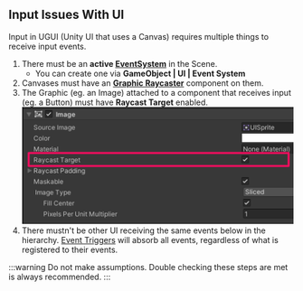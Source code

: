 ## Input Issues With UI
Input in UGUI (Unity UI that uses a Canvas) requires multiple things to receive input events.  

1. There must be an **active [EventSystem](https://docs.unity3d.com/Packages/com.unity.ugui@latest/index.html?subfolder=/manual/EventSystem.html)** in the Scene.  
    - You can create one via **GameObject | UI | Event System**  
2. Canvases must have an **[Graphic Raycaster](https://docs.unity3d.com/Packages/com.unity.ugui@latest/index.html?subfolder=/manual/script-GraphicRaycaster.html)** component on them.  
3. The Graphic (eg. an Image) attached to a component that receives input (eg. a Button) must have **Raycast Target** enabled.  
![Raycast Target](ui-raycast-target.png)
4. There mustn't be other UI receiving the same events below in the hierarchy. [Event Triggers](https://docs.unity3d.com/Packages/com.unity.ugui@latest/index.html?subfolder=/manual/script-EventTrigger.html) will absorb all events, regardless of what is registered to their events.

:::warning
Do not make assumptions. Double checking these steps are met is always recommended.
:::